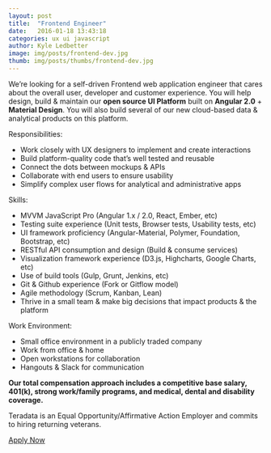```yaml
---
layout: post
title:  "Frontend Engineer"
date:   2016-01-18 13:43:18
categories: ux ui javascript
author: Kyle Ledbetter
image: img/posts/frontend-dev.jpg
thumb: img/posts/thumbs/frontend-dev.jpg
---
```

We’re looking for a self-driven Frontend web application engineer that cares about the overall user, developer and customer experience. You will help design, build & maintain our **open source UI Platform** built on **Angular 2.0** + **Material Design**. You will also build several of our new cloud-based data & analytical products on this platform.

Responsibilities:

- Work closely with UX designers to implement and create interactions
- Build platform-quality code that’s well tested and reusable
- Connect the dots between mockups & APIs
- Collaborate with end users to ensure usability
- Simplify complex user flows for analytical and administrative apps

Skills:

- MVVM JavaScript Pro (Angular 1.x / 2.0, React, Ember, etc)
- Testing suite experience (Unit tests, Browser tests, Usability tests, etc)
- UI framework proficiency (Angular-Material, Polymer, Foundation, Bootstrap, etc)
- RESTful API consumption and design (Build & consume services)
- Visualization framework experience (D3.js, Highcharts, Google Charts, etc)
- Use of build tools (Gulp, Grunt, Jenkins, etc)
- Git & Github experience (Fork or Gitflow model)
- Agile methodology (Scrum, Kanban, Lean)
- Thrive in a small team & make big decisions that impact products & the platform

Work Environment:

- Small office environment in a publicly traded company
- Work from office & home
- Open workstations for collaboration
- Hangouts &amp; Slack for communication

**Our total compensation approach includes a competitive base salary, 401(k), strong work/family programs, and medical, dental and disability coverage.**

Teradata is an Equal Opportunity/Affirmative Action Employer and commits to hiring returning veterans.

<a href="https://teradata.taleo.net/careersection/prof/jobdetail.ftl?job=164900" class="mdl-button mdl-js-button mdl-button--raised mdl-js-ripple-effect mdl-button--accent" target="_blank">
  Apply Now
</a>
